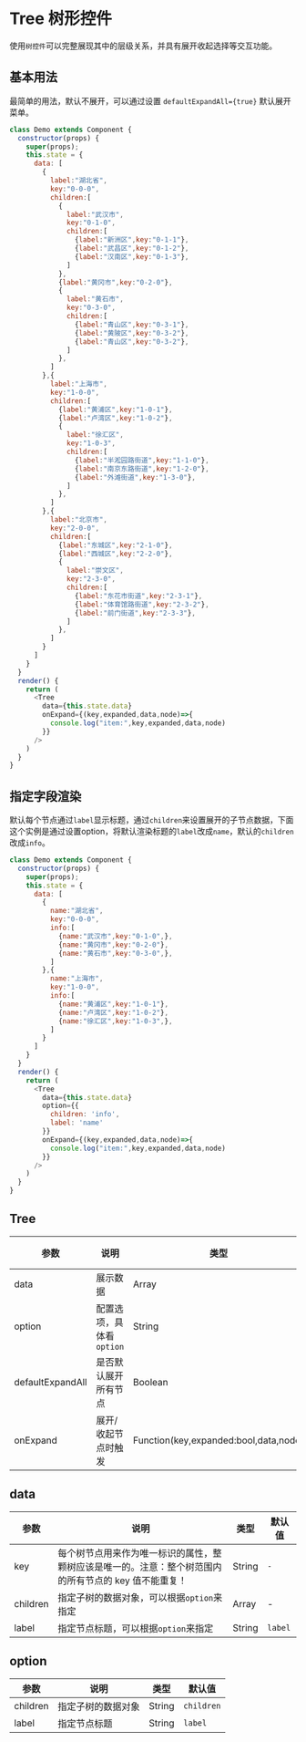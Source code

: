 Tree 树形控件
===

使用`树控件`可以完整展现其中的层级关系，并具有展开收起选择等交互功能。

## 基本用法

最简单的用法，默认不展开，可以通过设置 `defaultExpandAll={true}` 默认展开菜单。

<!--DemoStart--> 
```js
class Demo extends Component {
  constructor(props) {
    super(props);
    this.state = {
      data: [
        {
          label:"湖北省",
          key:"0-0-0",
          children:[
            {
              label:"武汉市",
              key:"0-1-0",
              children:[
                {label:"新洲区",key:"0-1-1"},
                {label:"武昌区",key:"0-1-2"},
                {label:"汉南区",key:"0-1-3"},
              ]
            },
            {label:"黄冈市",key:"0-2-0"},
            {
              label:"黄石市",
              key:"0-3-0",
              children:[
                {label:"青山区",key:"0-3-1"},
                {label:"黄陂区",key:"0-3-2"},
                {label:"青山区",key:"0-3-2"},
              ]
            },
          ]
        },{
          label:"上海市",
          key:"1-0-0",
          children:[
            {label:"黄浦区",key:"1-0-1"},
            {label:"卢湾区",key:"1-0-2"},
            {
              label:"徐汇区",
              key:"1-0-3",
              children:[
                {label:"半淞园路街道",key:"1-1-0"},
                {label:"南京东路街道",key:"1-2-0"},
                {label:"外滩街道",key:"1-3-0"},
              ]
            },
          ]
        },{
          label:"北京市",
          key:"2-0-0",
          children:[
            {label:"东城区",key:"2-1-0"},
            {label:"西城区",key:"2-2-0"},
            {
              label:"崇文区",
              key:"2-3-0",
              children:[
                {label:"东花市街道",key:"2-3-1"},
                {label:"体育馆路街道",key:"2-3-2"},
                {label:"前门街道",key:"2-3-3"},
              ]
            },
          ]
        }
      ]
    }
  }
  render() {
    return (
      <Tree 
        data={this.state.data}
        onExpand={(key,expanded,data,node)=>{
          console.log("item:",key,expanded,data,node)
        }}
      />
    )
  }
}
```
<!--End-->


## 指定字段渲染

默认每个节点通过`label`显示标题，通过`children`来设置展开的子节点数据，下面这个实例是通过设置option，将默认渲染标题的`label`改成`name`，默认的`children`改成`info`。

<!--DemoStart--> 
```js
class Demo extends Component {
  constructor(props) {
    super(props);
    this.state = {
      data: [
        {
          name:"湖北省",
          key:"0-0-0",
          info:[
            {name:"武汉市",key:"0-1-0",},
            {name:"黄冈市",key:"0-2-0"},
            {name:"黄石市",key:"0-3-0",},
          ]
        },{
          name:"上海市",
          key:"1-0-0",
          info:[
            {name:"黄浦区",key:"1-0-1"},
            {name:"卢湾区",key:"1-0-2"},
            {name:"徐汇区",key:"1-0-3",},
          ]
        }
      ]
    }
  }
  render() {
    return (
      <Tree 
        data={this.state.data}
        option={{
          children: 'info',
          label: 'name'
        }}
        onExpand={(key,expanded,data,node)=>{
          console.log("item:",key,expanded,data,node)
        }}
      />
    )
  }
}
```
<!--End-->



## Tree

| 参数 | 说明 | 类型 | 默认值 |
| ----- | ----- | ----- | ----- |
| data | 展示数据 | Array | `[]` |
| option | 配置选项，具体看 `option` | String | `-` |
| defaultExpandAll | 是否默认展开所有节点 | Boolean | `false` |
| onExpand | 展开/收起节点时触发 | Function(key,expanded:bool,data,node) | `false` |

## data

| 参数 | 说明 | 类型 | 默认值 |
| ----- | ----- | ----- | ----- |
| key | 每个树节点用来作为唯一标识的属性，整颗树应该是唯一的。注意：整个树范围内的所有节点的 key 值不能重复！ | String | `-` |
| children | 指定子树的数据对象，可以根据`option`来指定 | Array | - |
| label | 指定节点标题，可以根据`option`来指定 | String | `label` |

## option

| 参数 | 说明 | 类型 | 默认值 |
| ----- |----- | ----- |----- |
| children | 指定子树的数据对象 | String | `children` |
| label | 指定节点标题 | String | `label` |